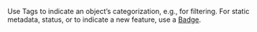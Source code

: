 Use Tags to indicate an object’s categorization, e.g., for filtering. For static metadata, status, or to indicate a new feature, use a [Badge](/components/badge/).
